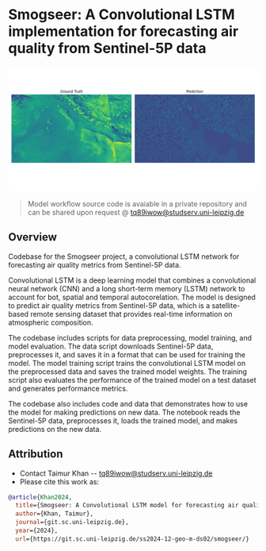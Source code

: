 # Smogseer: A Convolutional LSTM implementation for forecasting air quality from Sentinel-5P data

<div align="center">
  <img src="static/comparison.gif" alt="Comparison" />
</div>

>Model workflow source code is avaiable in a private repository and can be shared upon request @ [tq89iwow@studserv.uni-leipzig.de](mailto:tq89iwow@studserv.uni-leipzig.de)

## Overview

Codebase for the Smogseer project, a convolutional LSTM network for forecasting air quality metrics from Sentinel-5P data.

Convolutional LSTM is a deep learning model that combines a convolutional neural network (CNN) and a long short-term memory (LSTM) network to account for bot, spatial and temporal autocorelation. The model is designed to predict air quality metrics from Sentinel-5P data, which is a satellite-based remote sensing dataset that provides real-time information on atmospheric composition.

The codebase includes scripts for data preprocessing, model training, and model evaluation. The data script downloads Sentinel-5P data, preprocesses it, and saves it in a format that can be used for training the model. The model training script trains the convolutional LSTM model on the preprocessed data and saves the trained model weights. The training script also evaluates the performance of the trained model on a test dataset and generates performance metrics.

The codebase also includes code and data that demonstrates how to use the model for making predictions on new data. The notebook reads the Sentinel-5P data, preprocesses it, loads the trained model, and makes predictions on the new data.


## Attribution

* Contact Taimur Khan -- [tq89iwow@studserv.uni-leipzig.de](mailto:tq89iwow@studserv.uni-leipzig.de)
* Please cite this work as:

```bibtex
@article{Khan2024,
  title={Smogseer: A Convolutional LSTM model for forecasting air quality from Sentinel-5P data},
  author={Khan, Taimur},
  journal={git.sc.uni-leipzig.de},
  year={2024},
  url={https://git.sc.uni-leipzig.de/ss2024-12-geo-m-ds02/smogseer/}
```
